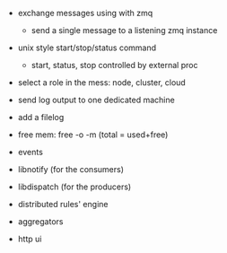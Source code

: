 
- exchange messages using with zmq
    - send a single message to a listening zmq instance
- unix style start/stop/status command
    - start, status, stop controlled by external proc
- select a role in the mess: node, cluster, cloud
- send log output to one dedicated machine
- add a filelog
- free mem: free -o -m (total = used+free)

- events
- libnotify (for the consumers)
- libdispatch (for the producers)
- distributed rules' engine
- aggregators
- http ui


